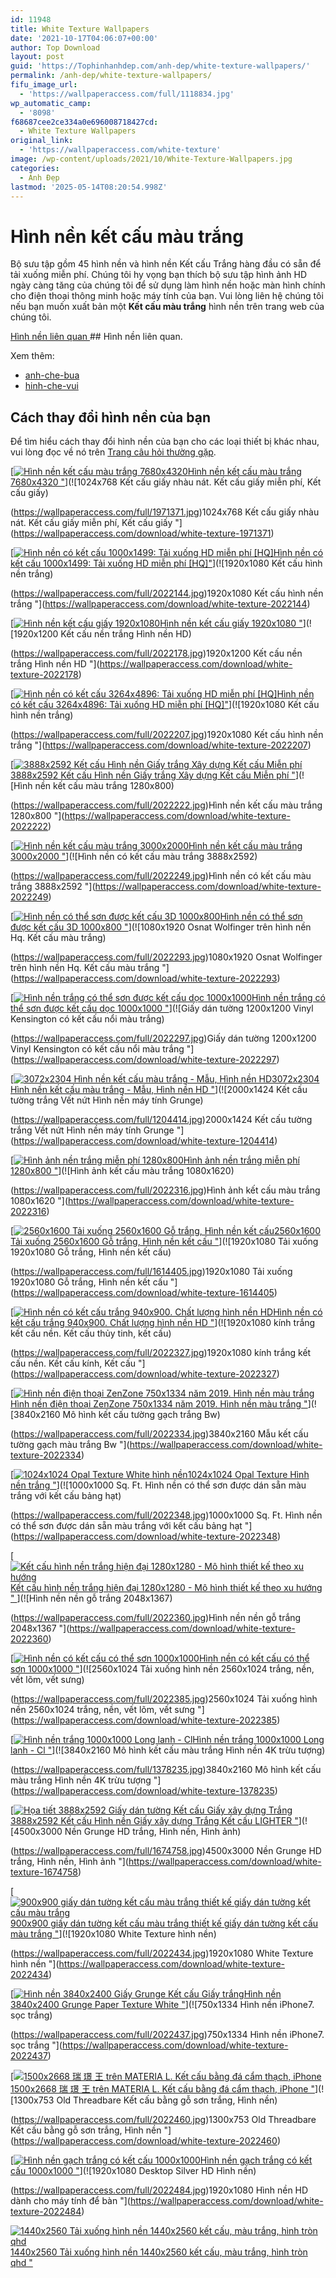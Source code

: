 ```yaml
---
id: 11948
title: White Texture Wallpapers
date: '2021-10-17T04:06:07+00:00'
author: Top Download
layout: post
guid: 'https://Tophinhanhdep.com/anh-dep/white-texture-wallpapers/'
permalink: /anh-dep/white-texture-wallpapers/
fifu_image_url:
  - 'https://wallpaperaccess.com/full/1118834.jpg'
wp_automatic_camp:
  - '8098'
f68687cee2ce334a0e696008718427cd:
  - White Texture Wallpapers
original_link:
  - 'https://wallpaperaccess.com/white-texture'
image: /wp-content/uploads/2021/10/White-Texture-Wallpapers.jpg
categories:
  - Ảnh Đẹp
lastmod: '2025-05-14T08:20:54.998Z'
---
```

# Hình nền kết cấu màu trắng

Bộ sưu tập gồm 45 hình nền và hình nền Kết cấu Trắng hàng đầu có sẵn để tải xuống miễn phí. Chúng tôi hy vọng bạn thích bộ sưu tập hình ảnh HD ngày càng tăng của chúng tôi để sử dụng làm hình nền hoặc màn hình chính cho điện thoại thông minh hoặc máy tính của bạn. Vui lòng liên hệ chúng tôi nếu bạn muốn xuất bản một **Kết cấu màu trắng** hình nền trên trang web của chúng tôi.

[Hình nền liên quan ](#related) ## Hình nền liên quan.

   
 Xem thêm:

   
- [anh-che-bua](https://tophinhanhdep.com/anh-che/anh-che-bua/)
- [hinh-che-vui](https://tophinhanhdep.com/anh-che/hinh-che-vui/)

## Cách thay đổi hình nền của bạn

Để tìm hiểu cách thay đổi hình nền của bạn cho các loại thiết bị khác nhau, vui lòng đọc về nó trên [Trang câu hỏi thường gặp](https://tophinhanhdep.com/faq/).

  
[[![Hình nền kết cấu màu trắng 7680x4320](https://wallpaperaccess.com/full/1118834.jpg)Hình nền kết cấu màu trắng 7680x4320 "](https://wallpaperaccess.com/download/white-texture-1118834)](![1024x768 Kết cấu giấy nhàu nát.  Kết cấu giấy miễn phí, Kết cấu giấy)

(https://wallpaperaccess.com/full/1971371.jpg)1024x768 Kết cấu giấy nhàu nát. Kết cấu giấy miễn phí, Kết cấu giấy "](https://wallpaperaccess.com/download/white-texture-1971371)

[[![Hình nền có kết cấu 1000x1499: Tải xuống HD miễn phí [HQ]](https://wallpaperaccess.com/full/1285953.jpg)Hình nền có kết cấu 1000x1499: Tải xuống HD miễn phí \[HQ\]"](https://wallpaperaccess.com/download/white-texture-1285953)](![1920x1080 Kết cấu hình nền trắng)

(https://wallpaperaccess.com/full/2022144.jpg)1920x1080 Kết cấu hình nền trắng "](https://wallpaperaccess.com/download/white-texture-2022144)

[[![Hình nền kết cấu giấy 1920x1080](https://wallpaperaccess.com/full/1204405.jpg)Hình nền kết cấu giấy 1920x1080 "](https://wallpaperaccess.com/download/white-texture-1204405)](![1920x1200 Kết cấu nền trắng Hình nền HD)

(https://wallpaperaccess.com/full/2022178.jpg)1920x1200 Kết cấu nền trắng Hình nền HD "](https://wallpaperaccess.com/download/white-texture-2022178)

[[![Hình nền có kết cấu 3264x4896: Tải xuống HD miễn phí [HQ]](https://wallpaperaccess.com/full/2022180.jpg)Hình nền có kết cấu 3264x4896: Tải xuống HD miễn phí \[HQ\]"](https://wallpaperaccess.com/download/white-texture-2022180)](![1920x1080 Kết cấu hình nền trắng)

(https://wallpaperaccess.com/full/2022207.jpg)1920x1080 Kết cấu hình nền trắng "](https://wallpaperaccess.com/download/white-texture-2022207)

[[![3888x2592 Kết cấu Hình nền Giấy trắng Xây dựng Kết cấu Miễn phí](https://wallpaperaccess.com/full/2022215.jpg)3888x2592 Kết cấu Hình nền Giấy trắng Xây dựng Kết cấu Miễn phí "](https://wallpaperaccess.com/download/white-texture-2022215)](![Hình nền kết cấu màu trắng 1280x800)

(https://wallpaperaccess.com/full/2022222.jpg)Hình nền kết cấu màu trắng 1280x800 "](https://wallpaperaccess.com/download/white-texture-2022222)

[[![Hình nền kết cấu màu trắng 3000x2000](https://wallpaperaccess.com/full/2022223.jpg)Hình nền kết cấu màu trắng 3000x2000 "](https://wallpaperaccess.com/download/white-texture-2022223)](![Hình nền có kết cấu màu trắng 3888x2592)

(https://wallpaperaccess.com/full/2022249.jpg)Hình nền có kết cấu màu trắng 3888x2592 "](https://wallpaperaccess.com/download/white-texture-2022249)

[[![Hình nền có thể sơn được kết cấu 3D 1000x800](https://wallpaperaccess.com/full/1204410.jpg)Hình nền có thể sơn được kết cấu 3D 1000x800 "](https://wallpaperaccess.com/download/white-texture-1204410)](![1080x1920 Osnat Wolfinger trên hình nền Hq.  Kết cấu màu trắng)

(https://wallpaperaccess.com/full/2022293.jpg)1080x1920 Osnat Wolfinger trên hình nền Hq. Kết cấu màu trắng "](https://wallpaperaccess.com/download/white-texture-2022293)

[[![Hình nền trắng có thể sơn được kết cấu dọc 1000x1000](https://wallpaperaccess.com/full/2022294.jpg)Hình nền trắng có thể sơn được kết cấu dọc 1000x1000 "](https://wallpaperaccess.com/download/white-texture-2022294)](![Giấy dán tường 1200x1200 Vinyl Kensington có kết cấu nổi màu trắng)

(https://wallpaperaccess.com/full/2022297.jpg)Giấy dán tường 1200x1200 Vinyl Kensington có kết cấu nổi màu trắng "](https://wallpaperaccess.com/download/white-texture-2022297)

[[![3072x2304 Hình nền kết cấu màu trắng - Mẫu, Hình nền HD](https://wallpaperaccess.com/full/2022303.jpg)3072x2304 Hình nền kết cấu màu trắng - Mẫu, Hình nền HD "](https://wallpaperaccess.com/download/white-texture-2022303)](![2000x1424 Kết cấu tường trắng Vết nứt Hình nền máy tính Grunge)

(https://wallpaperaccess.com/full/1204414.jpg)2000x1424 Kết cấu tường trắng Vết nứt Hình nền máy tính Grunge "](https://wallpaperaccess.com/download/white-texture-1204414)

[[![Hình ảnh nền trắng miễn phí 1280x800](https://wallpaperaccess.com/full/2022314.jpg)Hình ảnh nền trắng miễn phí 1280x800 "](https://wallpaperaccess.com/download/white-texture-2022314)](![Hình ảnh kết cấu màu trắng 1080x1620)

(https://wallpaperaccess.com/full/2022316.jpg)Hình ảnh kết cấu màu trắng 1080x1620 "](https://wallpaperaccess.com/download/white-texture-2022316)

[[![2560x1600 Tải xuống 2560x1600 Gỗ trắng, Hình nền kết cấu](https://wallpaperaccess.com/full/2022319.jpg)2560x1600 Tải xuống 2560x1600 Gỗ trắng, Hình nền kết cấu "](https://wallpaperaccess.com/download/white-texture-2022319)](![1920x1080 Tải xuống 1920x1080 Gỗ trắng, Hình nền kết cấu)

(https://wallpaperaccess.com/full/1614405.jpg)1920x1080 Tải xuống 1920x1080 Gỗ trắng, Hình nền kết cấu "](https://wallpaperaccess.com/download/white-texture-1614405)

[[![Hình nền có kết cấu trắng 940x900.  Chất lượng hình nền HD](https://wallpaperaccess.com/full/2022325.jpg)Hình nền có kết cấu trắng 940x900. Chất lượng hình nền HD "](https://wallpaperaccess.com/download/white-texture-2022325)](![1920x1080 kính trắng kết cấu nền.  Kết cấu thủy tinh, kết cấu)

(https://wallpaperaccess.com/full/2022327.jpg)1920x1080 kính trắng kết cấu nền. Kết cấu kính, Kết cấu "](https://wallpaperaccess.com/download/white-texture-2022327)

[[![Hình nền điện thoại ZenZone 750x1334 năm 2019. Hình nền màu trắng](https://wallpaperaccess.com/full/1204399.png)Hình nền điện thoại ZenZone 750x1334 năm 2019. Hình nền màu trắng "](https://wallpaperaccess.com/download/white-texture-1204399)](![3840x2160 Mô hình kết cấu tường gạch trắng Bw)

(https://wallpaperaccess.com/full/2022334.jpg)3840x2160 Mẫu kết cấu tường gạch màu trắng Bw "](https://wallpaperaccess.com/download/white-texture-2022334)

[[![1024x1024 Opal Texture White hình nền](https://wallpaperaccess.com/full/2022344.jpg)1024x1024 Opal Texture Hình nền trắng "](https://wallpaperaccess.com/download/white-texture-2022344)](![1000x1000 Sq.  Ft.  Hình nền có thể sơn được dán sẵn màu trắng với kết cấu bảng hạt)

(https://wallpaperaccess.com/full/2022348.jpg)1000x1000 Sq. Ft. Hình nền có thể sơn được dán sẵn màu trắng với kết cấu bảng hạt "](https://wallpaperaccess.com/download/white-texture-2022348)

[[![Kết cấu hình nền trắng hiện đại 1280x1280 - Mô hình thiết kế theo xu hướng](https://wallpaperaccess.com/full/2022356.jpg)Kết cấu hình nền trắng hiện đại 1280x1280 - Mô hình thiết kế theo xu hướng " ](https://wallpaperaccess.com/download/white-texture-2022356)](![Hình nền nền gỗ trắng 2048x1367)

(https://wallpaperaccess.com/full/2022360.jpg)Hình nền nền gỗ trắng 2048x1367 "](https://wallpaperaccess.com/download/white-texture-2022360)

[[![Hình nền có kết cấu có thể sơn 1000x1000](https://wallpaperaccess.com/full/2022370.jpg)Hình nền có kết cấu có thể sơn 1000x1000 "](https://wallpaperaccess.com/download/white-texture-2022370)](![2560x1024 Tải xuống hình nền 2560x1024 trắng, nền, vết lõm, vết sưng)

(https://wallpaperaccess.com/full/2022385.jpg)2560x1024 Tải xuống hình nền 2560x1024 trắng, nền, vết lõm, vết sưng "](https://wallpaperaccess.com/download/white-texture-2022385)

[[![Hình nền trắng 1000x1000 Long lanh - Cl](https://wallpaperaccess.com/full/2022393.jpg)Hình nền trắng 1000x1000 Long lanh - Cl "](https://wallpaperaccess.com/download/white-texture-2022393)](![3840x2160 Mô hình kết cấu màu trắng Hình nền 4K trừu tượng)

(https://wallpaperaccess.com/full/1378235.jpg)3840x2160 Mô hình kết cấu màu trắng Hình nền 4K trừu tượng "](https://wallpaperaccess.com/download/white-texture-1378235)

[[![Họa tiết 3888x2592 Giấy dán tường Kết cấu Giấy xây dựng Trắng](https://wallpaperaccess.com/full/2022402.jpg)3888x2592 Kết cấu Hình nền Giấy xây dựng Trắng Kết cấu LIGHTER "](https://wallpaperaccess.com/download/white-texture-2022402)](![4500x3000 Nền Grunge HD trắng, Hình nền, Hình ảnh)

(https://wallpaperaccess.com/full/1674758.jpg)4500x3000 Nền Grunge HD trắng, Hình nền, Hình ảnh "](https://wallpaperaccess.com/download/white-texture-1674758)

[[![900x900 giấy dán tường kết cấu màu trắng thiết kế giấy dán tường kết cấu màu trắng](https://wallpaperaccess.com/full/2022425.jpg)900x900 giấy dán tường kết cấu màu trắng thiết kế giấy dán tường kết cấu màu trắng "](https://wallpaperaccess.com/download/white-texture-2022425)](![1920x1080 White Texture hình nền)

(https://wallpaperaccess.com/full/2022434.jpg)1920x1080 White Texture hình nền "](https://wallpaperaccess.com/download/white-texture-2022434)

[[![Hình nền 3840x2400 Giấy Grunge Kết cấu Giấy trắng](https://wallpaperaccess.com/full/1971407.jpg)Hình nền 3840x2400 Grunge Paper Texture White "](https://wallpaperaccess.com/download/white-texture-1971407)](![750x1334 Hình nền iPhone7.  sọc trắng)

(https://wallpaperaccess.com/full/2022437.jpg)750x1334 Hình nền iPhone7. sọc trắng "](https://wallpaperaccess.com/download/white-texture-2022437)

[[![1500x2668 瑞 璟 王 trên MATERIA L. Kết cấu bằng đá cẩm thạch, iPhone](https://wallpaperaccess.com/full/2022447.png)1500x2668 瑞 璟 王 trên MATERIA L. Kết cấu bằng đá cẩm thạch, iPhone "](https://wallpaperaccess.com/download/white-texture-2022447)](![1300x753 Old Threadbare Kết cấu bằng gỗ sơn trắng, Hình nền)

(https://wallpaperaccess.com/full/2022460.jpg)1300x753 Old Threadbare Kết cấu bằng gỗ sơn trắng, Hình nền "](https://wallpaperaccess.com/download/white-texture-2022460)

[[![Hình nền gạch trắng có kết cấu 1000x1000](https://wallpaperaccess.com/full/2022475.jpg)Hình nền gạch trắng có kết cấu 1000x1000 "](https://wallpaperaccess.com/download/white-texture-2022475)](![1920x1080 Desktop Silver HD Hình nền)

(https://wallpaperaccess.com/full/2022484.jpg)1920x1080 Hình nền HD dành cho máy tính để bàn "](https://wallpaperaccess.com/download/white-texture-2022484)

[![1440x2560 Tải xuống hình nền 1440x2560 kết cấu, màu trắng, hình tròn qhd](https://wallpaperaccess.com/full/2022492.jpg)1440x2560 Tải xuống hình nền 1440x2560 kết cấu, màu trắng, hình tròn qhd "](https://wallpaperaccess.com/download/white-texture-2022492)
